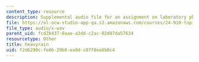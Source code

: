```yaml
---
content_type: resource
description: Supplemental audio file for an assignment on laboratory phonology.
file: https://ol-ocw-studio-app-qa.s3.amazonaws.com/courses/24-910-topics-in-linguistic-theory-laboratory-phonology-spring-2007/f2d6290cfe0629b0ea0dc87f8ea8b0c4_heavyrain.wav
file_type: audio/x-wav
parent_uid: fcd2b437-0aae-a3dd-c2ac-02d87da57634
resourcetype: Other
title: heavyrain
uid: f2d6290c-fe06-29b0-ea0d-c87f8ea8b0c4
---
```

